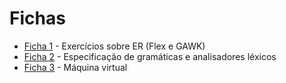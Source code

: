 # Fichas

* [Ficha 1](Ficha1/) - Exercícios sobre ER (Flex e GAWK)
* [Ficha 2](Ficha2/) - Especificação de gramáticas e analisadores léxicos
* [Ficha 3](Ficha3/) - Máquina virtual 
